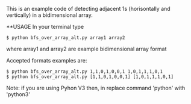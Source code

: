 This is an example code of detecting adjacent 1s (horisontally and vertically) in a bidimensional array.

**USAGE
In your terminal type 

    $ python bfs_over_array_alt.py array1 array2

where array1 and array2 are example bidimensional array format

Accepted formats examples are:

    $ python bfs_over_array_alt.py 1,1,0,1,0,0,1 1,0,1,1,1,0,1
    $ python bfs_over_array_alt.py [1,1,0,1,0,0,1] [1,0,1,1,1,0,1]

Note: if you are using Pyhon V3 then, in replace command 'python' with 'python3'
